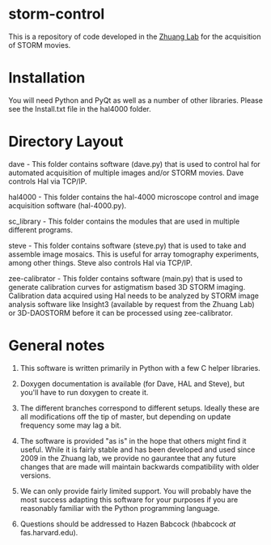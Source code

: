# storm-control #
This is a repository of code developed in the [Zhuang Lab](http://zhuang.harvard.edu) for the acquisition of STORM movies.

# Installation #
You will need Python and PyQt as well as a number of other libraries. Please see the Install.txt file in the hal4000 folder.

# Directory Layout #
dave - This folder contains software (dave.py) that is used to control hal for automated acquisition of multiple images and/or STORM movies. Dave controls Hal via TCP/IP.

hal4000 - This folder contains the hal-4000 microscope control and image acquisition software (hal-4000.py).

sc_library - This folder contains the modules that are used in multiple different programs.

steve - This folder contains software (steve.py) that is used to take and assemble image mosaics. This is useful for array tomography experiments, among other things. Steve also controls Hal via TCP/IP.

zee-calibrator - This folder contains software (main.py) that is used to generate calibration curves for astigmatism based 3D STORM imaging. Calibration data acquired using Hal needs to be analyzed by STORM image analysis software like Insight3 (available by request from the Zhuang Lab) or 3D-DAOSTORM before it can be processed using zee-calibrator.

# General notes #
1. This software is written primarily in Python with a few C helper libraries.

2. Doxygen documentation is available (for Dave, HAL and Steve), but you'll have to run doxygen to create it.

3. The different branches correspond to different setups. Ideally these are all modifications off the tip of master, but depending on update frequency some may lag a bit.

4. The software is provided "as is" in the hope that others might find it useful. While it is fairly stable and has been developed and used since 2009 in the Zhuang lab, we provide no gaurantee that any future changes that are made will maintain backwards compatibility with older versions.

5. We can only provide fairly limited support. You will probably have the most success adapting this software for your purposes if you are reasonably familiar with the Python programming language.

6. Questions should be addressed to Hazen Babcock (hbabcock _at_ fas.harvard.edu).
